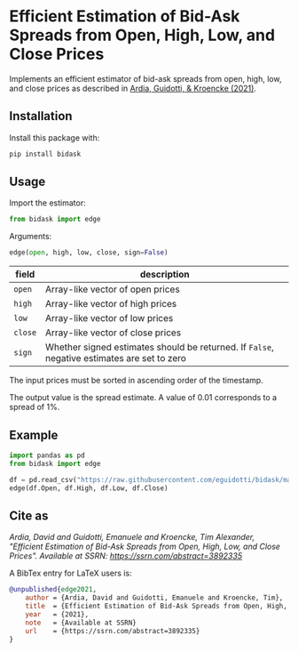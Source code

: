 # Efficient Estimation of Bid-Ask Spreads from Open, High, Low, and Close Prices

Implements an efficient estimator of bid-ask spreads from open, high, low, and close 
prices as described in [Ardia, Guidotti, & Kroencke (2021)](https://www.ssrn.com/abstract=3892335).


## Installation

Install this package with:

```bash
pip install bidask
```

## Usage

Import the estimator:

```python
from bidask import edge
```

Arguments:

```python
edge(open, high, low, close, sign=False)
```

| field   | description                                 |
| ------- | ------------------------------------------- |
| `open`  | Array-like vector of open prices            |
| `high`  | Array-like vector of high prices            |
| `low`   | Array-like vector of low prices             |
| `close` | Array-like vector of close prices           |
| `sign`  | Whether signed estimates should be returned. If `False`, negative estimates are set to zero |

The input prices must be sorted in ascending order of the timestamp. 

The output value is the spread estimate. A value of 0.01 corresponds to a spread of 1%.

## Example

```python
import pandas as pd
from bidask import edge

df = pd.read_csv("https://raw.githubusercontent.com/eguidotti/bidask/main/pseudocode/ohlc.csv")
edge(df.Open, df.High, df.Low, df.Close)
```

## Cite as

*Ardia, David and Guidotti, Emanuele and Kroencke, Tim Alexander, "Efficient Estimation of Bid-Ask Spreads from Open, High, Low, and Close Prices". Available at SSRN: https://ssrn.com/abstract=3892335*

A BibTex  entry for LaTeX users is:

```bibtex
@unpublished{edge2021,
    author = {Ardia, David and Guidotti, Emanuele and Kroencke, Tim},
    title  = {Efficient Estimation of Bid-Ask Spreads from Open, High, Low, and Close Prices},
    year   = {2021},
    note   = {Available at SSRN}
    url    = {https://ssrn.com/abstract=3892335}
}
```

